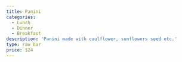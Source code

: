 ```yaml
---
title: Panini
categories:
  - Lunch
  - Dinner
  - Breakfast
description: 'Panini made with caulflower, sunflowers seed etc.'
type: raw bar
price: $24
---
```


